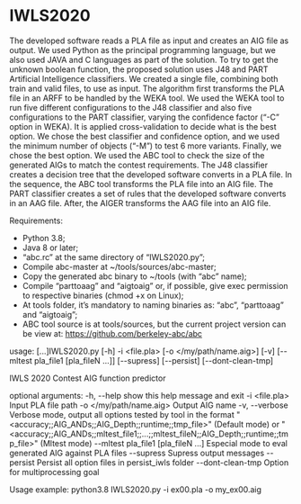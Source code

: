 # IWLS2020
The developed software reads a PLA file as input and creates an AIG file as output.
We used Python as the principal programming language, but we also used JAVA and C languages as part of the solution.
To try to get the unknown boolean function, the proposed solution uses J48 and PART Artificial Intelligence classifiers.
We created a single file, combining both train and valid files, to use as input. The algorithm first transforms the PLA file in an ARFF to be handled by the WEKA tool. We used the WEKA tool to run five different configurations to the J48 classifier and also five configurations to the PART classifier, varying the confidence factor (“-C” option in WEKA).  It is applied cross-validation to decide what is the best option. We chose the best classifier and confidence option, and we used the minimum number of objects (“-M”) to test 6 more variants. Finally, we chose the best option. We used the ABC tool to check the size of the generated AIGs to match the contest requirements. 
The J48 classifier creates a decision tree that the developed software converts in a PLA file. In the sequence, the ABC tool transforms the PLA file into an AIG file.
The PART classifier creates a set of rules that the developed software converts in an AAG file. After, the AIGER transforms the AAG file into an AIG file.

Requirements:
* Python 3.8;
* Java 8 or later;
* “abc.rc” at the same directory of “IWLS2020.py”;
* Compile abc-master at ~/tools/sources/abc-master;
* Copy the generated abc binary to ~/tools (with “abc” name);
* Compile “parttoaag” and “aigtoaig” or, if possible, give exec permission to respective binaries (chmod +x on Linux);
* At tools folder, it’s mandatory to naming binaries as: “abc”, “parttoaag” and “aigtoaig”;
* ABC tool source is at tools/sources, but the current project version can be view at: https://github.com/berkeley-abc/abc 

usage: [...]IWLS2020.py [-h] -i <file.pla> [-o </my/path/name.aig>] [-v] [--mltest pla_file1 [pla_fileN ...]] [--supress]
                   [--persist] [--dont-clean-tmp]

IWLS 2020 Contest AIG function predictor

optional arguments:
  -h, --help            show this help message and exit
  -i <file.pla>         Input PLA file path
  -o </my/path/name.aig>
                        Output AIG name
  -v, --verbose         Verbose mode, output all options tested by tool in the format
                        "<accuracy;;AIG_ANDs;;AIG_Depth;;runtime;;tmp_file>" (Default mode) or
                        "<accuracy;;AIG_ANDs;;mltest_file1;;...;;mltest_fileN;;AIG_Depth;;runtime;;tmp_file>"
                        (Mltest mode)
  --mltest pla_file1 [pla_fileN ...]
                        Especial mode to eval generated AIG against PLA files
  --supress             Supress output messages
  --persist             Persist all option files in persist_iwls folder
  --dont-clean-tmp      Option for multiprocessing goal

Usage example: python3.8 IWLS2020.py -i ex00.pla -o my_ex00.aig
